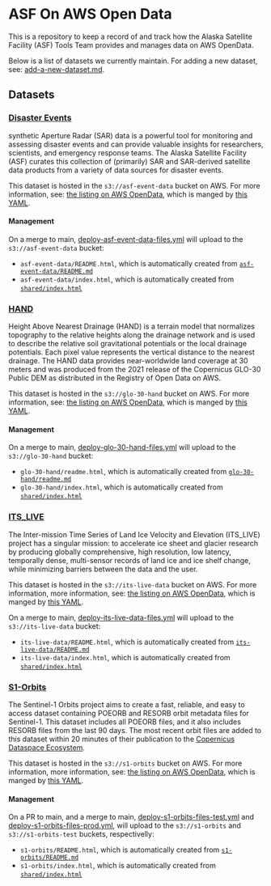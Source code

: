 # ASF On AWS Open Data

This is a repository to keep a record of and track how the Alaska Satellite Facility (ASF) Tools Team provides and manages data on AWS OpenData.

Below is a list of datasets we currently maintain. For adding a new dataset, see: [add-a-new-dataset.md](docs/add-a-new-dataset.md).

## Datasets

### [Disaster Events](asf-event-data)

synthetic Aperture Radar (SAR) data is a powerful tool for monitoring and assessing disaster events and can provide valuable insights for researchers, scientists, and emergency response teams. The Alaska Satellite Facility (ASF) curates this collection of (primarily) SAR and SAR-derived satellite data products from a variety of data sources for disaster events.

This dataset is hosted in the `s3://asf-event-data` bucket on AWS. For more information, see: [the listing on AWS OpenData](https://registry.opendata.aws/asf-event-data/), which is manged by [this YAML](https://github.com/awslabs/open-data-registry/blob/main/datasets/asf-event-data.yaml).

#### Management

On a merge to main, [deploy-asf-event-data-files.yml](.github/workflows/deploy-asf-event-data-files.yml) will upload to the `s3://asf-event-data` bucket:
* `asf-event-data/README.html`, which is automatically created from [`asf-event-data/README.md`](asf-event-data/README.md)
* `asf-event-data/index.html`, which is automatically created from [`shared/index.html`](shared/index.html)

### [HAND](glo-30-hand)

Height Above Nearest Drainage (HAND) is a terrain model that normalizes topography to the relative heights along the drainage network and is used to describe the relative soil gravitational potentials or the local drainage potentials. Each pixel value represents the vertical distance to the nearest drainage. The HAND data provides near-worldwide land coverage at 30 meters and was produced from the 2021 release of the Copernicus GLO-30 Public DEM as distributed in the Registry of Open Data on AWS.

This dataset is hosted in the `s3://glo-30-hand` bucket on AWS. For more information, see: [the listing on AWS OpenData](https://registry.opendata.aws/glo-30-hand/), which is manged by [this YAML](https://github.com/awslabs/open-data-registry/blob/main/datasets/glo-30-hand.yaml).

#### Management

On a merge to main, [deploy-glo-30-hand-files.yml](.github/workflows/deploy-glo30-hand-files.yml) will upload to the `s3://glo-30-hand` bucket:
* `glo-30-hand/readme.html`, which is automatically created from [`glo-30-hand/readme.md`](glo-30-hand/readme.md)
* `glo-30-hand/index.html`, which is automatically created from [`shared/index.html`](shared/index.html)

### [ITS_LIVE](its-live-data)

The Inter-mission Time Series of Land Ice Velocity and Elevation (ITS_LIVE) project has a singular mission: to accelerate ice sheet and glacier research by producing globally comprehensive, high resolution, low latency, temporally dense, multi-sensor records of land ice and ice shelf change, while minimizing barriers between the data and the user.

This dataset is hosted in the `s3://its-live-data` bucket on AWS. For more information, more information, see: [the listing on AWS OpenData](https://registry.opendata.aws/its-live-data/), which is manged by [this YAML](https://github.com/awslabs/open-data-registry/blob/main/datasets/its-live-data.yaml).

On a merge to main, [deploy-its-live-data-files.yml](.github/workflows/deploy-its-live-data-files.yml) will upload to the `s3://its-live-data` bucket:
* `its-live-data/README.html`, which is automatically created from [`its-live-data/README.md`](its-live-data/README.md)
* `its-live-data/index.html`, which is automatically created from [`shared/index.html`](shared/index.html)

### [S1-Orbits](s1-orbits)

The Sentinel-1 Orbits project aims to create a fast, reliable, and easy to access dataset containing POEORB and RESORB orbit metadata files for Sentinel-1. This dataset includes all POEORB files, and it also includes RESORB files from the last 90 days. The most recent orbit files are added to this dataset within 20 minutes of their publication to the [Copernicus Dataspace Ecosystem](https://documentation.dataspace.copernicus.eu/Data/SentinelMissions/Sentinel1.html). 

This dataset is hosted in the `s3://s1-orbits` bucket on AWS. For more information, more information, see: [the listing on AWS OpenData](https://registry.opendata.aws/s1-orbits/), which is manged by [this YAML](https://github.com/awslabs/open-data-registry/blob/main/datasets/s1-orbits.yaml).

#### Management

On a PR to main, and a merge to main, [deploy-s1-orbits-files-test.yml](.github/workflows/deploy-s1-orbits-files-test.yml) and [deploy-s1-orbits-files-prod.yml](.github/workflows/deploy-s1-orbits-files-prod.yml), will upload to the `s3://s1-orbits` and `s3://s1-orbits-test` buckets, respectivelly: 
* `s1-orbits/README.html`, which is automatically created from [`s1-orbits/README.md`](s1-orbits/README.md)
* `s1-orbits/index.html`, which is automatically created from [`shared/index.html`](shared/index.html) 